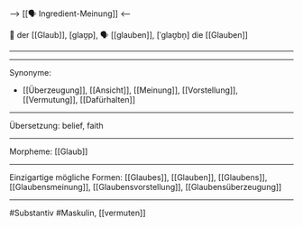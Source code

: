 --> [[🗣️ Ingredient-Meinung]] <--

🔵 der [[Glaub]], [ɡlaʊ̯p], 🗣️ [[glauben]], [ˈɡlaʊ̯bn̩]
die [[Glauben]]

---


---
Synonyme:
- [[Überzeugung]], [[Ansicht]], [[Meinung]], [[Vorstellung]], [[Vermutung]], [[Dafürhalten]]

---
Übersetzung: belief, faith

---
Morpheme:
[[Glaub]]

---
Einzigartige mögliche Formen: [[Glaubes]], [[Glauben]], [[Glaubens]], [[Glaubensmeinung]], [[Glaubensvorstellung]], [[Glaubensüberzeugung]]

---
#Substantiv #Maskulin, [[vermuten]]